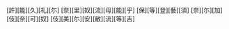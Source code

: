 [許][能][久][礼][尓] [奈][里][奴][流][母][能][乎] [保][等][登][藝][須] [奈][尓][加][伎][奈][可][奴] [伎][美][尓][安][敝][流][等][吉]
